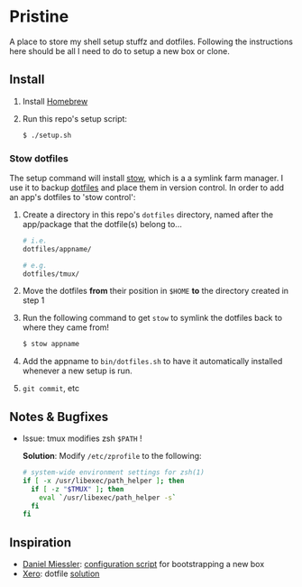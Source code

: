 # Pristine

A place to store my shell setup stuffz and dotfiles. Following the instructions here should be all I need to do to setup a new box or clone.

## Install

1. Install [Homebrew](https://brew.sh/)
2. Run this repo's setup script:

    ```sh
    $ ./setup.sh
    ```


### Stow dotfiles

The setup command will install [stow](https://www.gnu.org/software/stow/), which is a a symlink farm manager. I use it to backup [dotfiles](https://dotfiles.github.io/) and place them in version control. In order to add an app's dotfiles to 'stow control':

1. Create a directory in this repo's `dotfiles` directory, named after the app/package that the dotfile(s) belong to...

    ```sh
    # i.e.
    dotfiles/appname/

    # e.g.
    dotfiles/tmux/
    ```

2. Move the dotfiles **from** their position in `$HOME` **to** the directory created in step 1

3. Run the following command to get `stow` to symlink the dotfiles back to where they came from!

    ```sh
    $ stow appname
    ```

4. Add the appname to `bin/dotfiles.sh` to have it automatically installed whenever a new setup is run.

5. `git commit`, etc


## Notes & Bugfixes

- Issue: tmux modifies zsh `$PATH` !

    **Solution**: Modify `/etc/zprofile` to the following:

    ```sh
    # system-wide environment settings for zsh(1)
    if [ -x /usr/libexec/path_helper ]; then
      if [ -z "$TMUX" ]; then
        eval `/usr/libexec/path_helper -s`
      fi
    fi
    ```


## Inspiration

- [Daniel Miessler](https://github.com/danielmiessler): [configuration script](https://github.com/danielmiessler/Pristine) for bootstrapping a new box
- [Xero](https://github.com/xero): dotfile [solution](https://github.com/xero/dotfiles)
